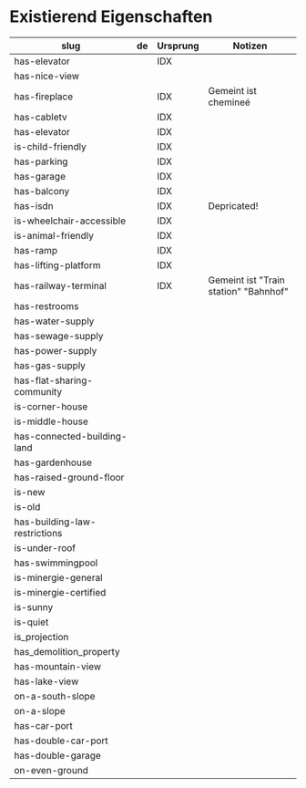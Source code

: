 Existierend Eigenschaften
======================

|slug | de | Ursprung | Notizen |
|---|---|---|---|
|has-elevator||IDX||
|has-nice-view||||
|has-fireplace||IDX|Gemeint ist chemineé|
|has-cabletv||IDX||
|has-elevator||IDX||
|is-child-friendly||IDX||
|has-parking||IDX||
|has-garage||IDX||
|has-balcony||IDX||
|has-isdn||IDX|Depricated!|
|is-wheelchair-accessible||IDX||
|is-animal-friendly||IDX||
|has-ramp||IDX||
|has-lifting-platform||IDX||
|has-railway-terminal||IDX|Gemeint ist "Train station" "Bahnhof"|
|has-restrooms||||
|has-water-supply||||
|has-sewage-supply||||
|has-power-supply||||
|has-gas-supply||||
|has-flat-sharing-community||||
|is-corner-house||||
|is-middle-house||||
|has-connected-building-land||||
|has-gardenhouse||||
|has-raised-ground-floor||||
|is-new||||
|is-old||||
|has-building-law-restrictions||||
|is-under-roof||||
|has-swimmingpool||||
|is-minergie-general||||
|is-minergie-certified||||
|is-sunny||||
|is-quiet||||
|is_projection||||
|has_demolition_property||||
|has-mountain-view||||
|has-lake-view||||
|on-a-south-slope||||
|on-a-slope||||
|has-car-port||||
|has-double-car-port||||
|has-double-garage||||
|on-even-ground||||

